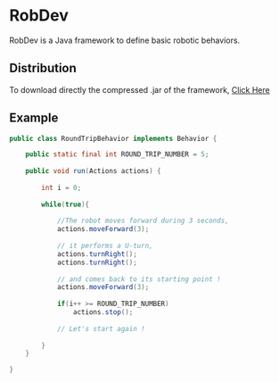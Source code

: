 # RobDev

RobDev is a Java framework to define basic robotic behaviors.

## Distribution

To download directly the compressed .jar of the framework, [Click Here](https://github.com/RoboboUPMC2016/RobDev/raw/master/dist/RobDev.jar)

## Example

```java
public class RoundTripBehavior implements Behavior {

	public static final int ROUND_TRIP_NUMBER = 5;
	
	public void run(Actions actions) {
		
		int i = 0;
		
		while(true){
			
			//The robot moves forward during 3 seconds,
			actions.moveForward(3);
			
			// it performs a U-turn,
			actions.turnRight();
			actions.turnRight();
			
			// and comes back to its starting point !
			actions.moveForward(3);
			
			if(i++ >= ROUND_TRIP_NUMBER)
				actions.stop();
			
			// Let's start again !
				
		}
	}

}
```
